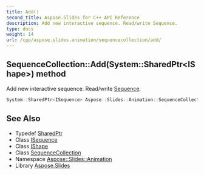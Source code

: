 ```yaml
---
title: Add()
second_title: Aspose.Slides for C++ API Reference
description: Add new interactive sequence. Read/write Sequence.
type: docs
weight: 14
url: /cpp/aspose.slides.animation/sequencecollection/add/
---
```

## SequenceCollection::Add(System::SharedPtr\<IShape\>) method


Add new interactive sequence. Read/write [Sequence](../../sequence/).

```cpp
System::SharedPtr<ISequence> Aspose::Slides::Animation::SequenceCollection::Add(System::SharedPtr<IShape> shapeTrigger) override
```

## See Also

* Typedef [SharedPtr](../../system/sharedptr/)
* Class [ISequence](../isequence/)
* Class [IShape](../../aspose.slides/ishape/)
* Class [SequenceCollection](./)
* Namespace [Aspose::Slides::Animation](../)
* Library [Aspose.Slides](../../)